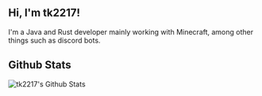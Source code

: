 ## Hi, I'm tk2217!
I'm a Java and Rust developer mainly working with Minecraft, among other things such as discord bots.

## Github Stats
![tk2217's Github Stats](https://github-readme-stats.vercel.app/api?username=tk2217&show_icons=true&count_private=false&hide_border=true&theme=radical)

